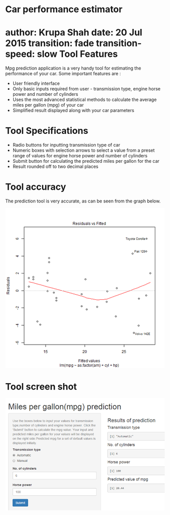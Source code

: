 Car performance estimator
========================================================
author: Krupa Shah
date: 20 Jul 2015
transition: fade
transition-speed: slow
Tool Features 
========================================================

Mpg prediction application is a very handy tool for estimating the performance of your car. Some important features are :

- User friendly interface
- Only basic inputs required from user - transmission type, engine horse power and number of cylinders
- Uses the most advanced statistical methods to calculate the average miles per gallon (mpg) of your car
- Simplified result displayed along with your car parameters

Tool Specifications
========================================================

- Radio buttons for inputting transmission type of car
- Numeric boxes with selection arrows to select a value from a preset range of values for engine horse power and number of cylinders
- Submit button for calculating the predicted miles per gallon for the car
- Result rounded off to two decimal places

Tool accuracy
========================================================
The prediction tool is very accurate, as can be seen from the graph below.

![plot of chunk unnamed-chunk-1](Pitch-figure/unnamed-chunk-1-1.png) 

Tool screen shot
========================================================
![Screen shot of tool](Pitch-figure/AppScreenshot.png)


